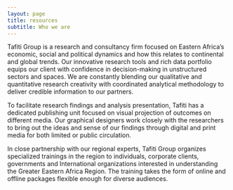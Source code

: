 ```yaml
---
layout: page
title: resources
subtitle: Who we are
---
```


Tafiti Group is a research and consultancy firm focused on Eastern Africa’s economic, social and political dynamics and how 
this relates to continental and global trends. Our innovative research tools and rich data portfolio equips our client with 
confidence in decision-making in unstructured sectors and spaces. We are constantly blending our qualitative and quantitative 
research creativity with coordinated analytical methodology to deliver credible information to our partners. 

To facilitate research findings and analysis presentation, Tafiti has a dedicated publishing unit focused on visual projection 
of outcomes on different media. Our graphical designers work closely with the researchers to bring out the ideas and sense of 
our findings through digital and print media for both limited or public circulation. 

In close partnership with our regional experts, Tafiti Group organizes specialized trainings in the region to individuals, 
corporate clients, governments and International organizations interested in understanding the Greater Eastern Africa Region. 
The training takes the form of online and offline packages flexible enough for diverse audiences. 
